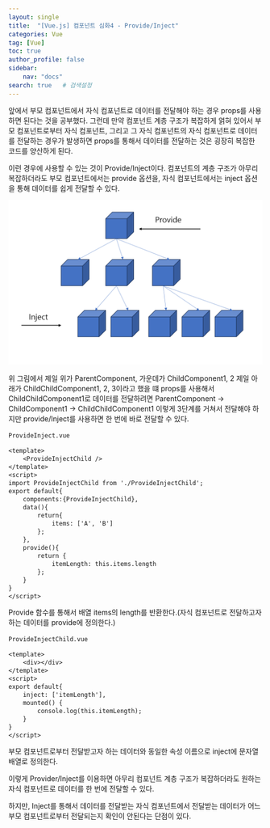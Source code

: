 ```yaml
---
layout: single
title:  "[Vue.js] 컴포넌트 심화4 - Provide/Inject"
categories: Vue
tag: [Vue]
toc: true
author_profile: false
sidebar:
    nav: "docs"
search: true   # 검색설정
---
```


앞에서 부모 컴포넌트에서 자식 컴포넌트로 데이터를 전달해야 하는 경우 props를 사용하면 된다는 것을 공부했다.
그런데 만약 컴포넌트 계층 구조가 복잡하게 얽혀 있어서 부모 컴포넌트로부터 자식 컴포넌트, 그리고 그 자식 컴포넌트의 자식 컴포넌트로 데이터를 전달하는 경우가 발생하면 props를 통해서 데이터를 전달하는 것은 굉장히 복잡한 코드를 양산하게 된다.

이런 경우에 사용할 수 있는 것이 Provide/Inject이다. 컴포넌트의 계층 구조가 아무리 복잡하더라도 부모 컴포넌트에서는 provide 옵션을, 자식 컴포넌트에서는 inject 옵션을 통해 데이터를 쉽게 전달할 수 있다.

![Alt text](/assets/images/2023-10-15/inject.png)


위 그림에서 제일 위가 ParentComponent, 가운데가 ChildComponent1, 2 제일 아래가 ChildChildComponent1, 2, 3이라고 했을 떄
props를 사용해서 ChildChildComponent1로 데이터를 전달하려면 ParentComponent -> ChildComponent1 -> ChildChildComponent1 이렇게 3단계를 거쳐서 전달해야 하지만 provide/Inject를 사용하면 한 번에 바로 전달할 수 있다.

`ProvideInject.vue`
```vue
<template>
    <ProvideInjectChild />
</template>
<script>
import ProvideInjectChild from './ProvideInjectChild';
export default{ 
    components:{ProvideInjectChild},
    data(){
        return{
            items: ['A', 'B']
        };
    },
    provide(){
        return {
            itemLength: this.items.length
        };
    }
}
</script>
```

Provide 함수를 통해서 배열 items의 length를 반환한다.(자식 컴포넌트로 전달하고자 하는 데이터를 provide에 정의한다.)

`ProvideInjectChild.vue`

```vue
<template>
    <div></div>
</template>
<script>
export default{ 
    inject: ['itemLength'],
    mounted() {
        console.log(this.itemLength);
    }
}
</script>
```

부모 컴포넌트로부터 전달받고자 하는 데이터와 동일한 속성 이름으로 inject에 문자열 배열로 정의한다.

이렇게 Provider/Inject를 이용하면 아무리 컴포넌트 계층 구조가 복잡하더라도 원하는 자식 컴포넌트로 데이터를 한 번에 전달할 수 있다.

하지만, Inject를 통해서 데이터를 전달받는 자식 컴포넌트에서 전달받는 데이터가 어느 부모 컴포넌트로부터 전달되는지 확인이 안된다는 단점이 있다.

